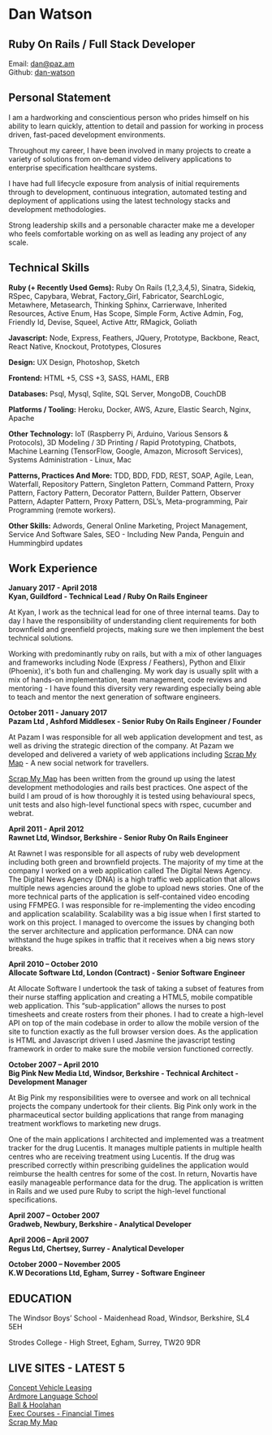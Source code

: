 # Dan Watson

## Ruby On Rails / Full Stack Developer

Email: dan@paz.am  
Github: [dan-watson](https://github.com/dan-watson)

## Personal Statement

I am a hardworking and conscientious person who prides himself on his ability to learn quickly, attention to detail and passion for working in process driven, fast-paced development environments.

Throughout my career, I have been involved in many projects to create a variety of solutions from on-demand video delivery applications to enterprise specification healthcare systems.

I have had full lifecycle exposure from analysis of initial requirements through to development, continuous integration, automated testing and deployment of applications using the latest technology stacks and development methodologies.

Strong leadership skills and a personable character make me a developer who feels comfortable working on as well as leading any project of any scale.

## Technical Skills

**Ruby (+ Recently Used Gems):** Ruby On Rails (1,2,3,4,5), Sinatra, Sidekiq, RSpec, Capybara, Webrat, Factory_Girl, Fabricator, SearchLogic, Metawhere, Metasearch, Thinking Sphinx, Carrierwave, Inherited Resources, Active Enum, Has Scope, Simple Form, Active Admin, Fog, Friendly Id, Devise, Squeel, Active Attr, RMagick, Goliath

**Javascript:** Node, Express, Feathers, JQuery, Prototype, Backbone, React, React Native, Knockout, Prototypes, Closures

**Design:** UX Design,  Photoshop, Sketch

**Frontend:** HTML +5, CSS +3, SASS, HAML, ERB

**Databases:** Psql, Mysql, Sqlite, SQL Server, MongoDB, CouchDB

**Platforms / Tooling:** Heroku, Docker, AWS, Azure, Elastic Search, Nginx, Apache

**Other Technology:** IoT (Raspberry Pi, Arduino, Various Sensors & Protocols), 3D Modeling / 3D Printing / Rapid Prototyping, Chatbots, Machine Learning (TensorFlow, Google, Amazon, Microsoft Services), Systems Administration - Linux, Mac

**Patterns, Practices And More:** TDD, BDD, FDD, REST, SOAP, Agile, Lean, Waterfall, Repository Pattern, Singleton Pattern, Command Pattern, Proxy Pattern, Factory Pattern, Decorator Pattern, Builder Pattern, Observer Pattern, Adapter Pattern, Proxy Pattern, DSL’s, Meta-programming, Pair Programming (remote workers).

**Other Skills:** Adwords, General Online Marketing, Project Management, Service And Software Sales, SEO - Including New Panda, Penguin and Hummingbird updates 

## Work Experience
**January 2017 - April 2018**  
**Kyan, Guildford - Technical Lead / Ruby On Rails Engineer**

At Kyan, I work as the technical lead for one of three internal teams. Day to day I have the responsibility of understanding client requirements for both brownfield and greenfield projects, making sure we then implement the best technical solutions. 

Working with predominantly ruby on rails, but with a mix of other languages and frameworks including Node (Express / Feathers), Python and Elixir (Phoenix), it's both fun and challenging.  My work day is usually split with a mix of hands-on implementation, team management, code reviews and mentoring - I have found this diversity very rewarding especially being able to teach and mentor the next generation of software engineers.

**October 2011 - January 2017**  
**Pazam Ltd , Ashford Middlesex - Senior Ruby On Rails Engineer / Founder**

At Pazam I was responsible for all web application development and test, as well as driving the strategic direction of the company. At Pazam we developed and delivered a variety of web applications including [Scrap My Map](http://scrapmymap.com/) - A new social network for travellers. 

[Scrap My Map](http://scrapmymap.com/) has been written from the ground up using the latest development methodologies and rails best practices. One aspect of the build I am proud of is how thoroughly it is tested using behavioural specs, unit tests and also high-level functional specs with rspec, cucumber and webrat.

**April 2011 - April 2012**  
**Rawnet Ltd, Windsor, Berkshire - Senior Ruby On Rails Engineer**

At Rawnet I was responsible for all aspects of ruby web development including both green and brownfield projects. 
The majority of my time at the company I worked on a web application called The Digital News Agency. The Digital News Agency (DNA) is a high traffic web application that allows multiple news agencies around the globe to upload news stories. One of the more technical parts of the application is self-contained video encoding using FFMPEG. I was responsible for re-implementing the video encoding and application scalability. Scalability was a big issue when I first started to work on this project. I managed to overcome the issues by changing both the server architecture and application performance. DNA can now withstand the huge spikes in traffic that it receives when a big news story breaks.

**April 2010 – October 2010**  
**Allocate Software Ltd, London (Contract) - Senior Software Engineer**

At Allocate Software I undertook the task of taking a subset of features from their nurse staffing application and creating a HTML5, mobile compatible web application. This “sub-application” allows the nurses to post timesheets and create rosters from their phones. I had to create a high-level API on top of the main codebase in order to allow the mobile version of the site to function exactly as the full browser version does. As the application is HTML and Javascript driven I used Jasmine the javascript testing framework in order to make sure the mobile version functioned correctly.

**October 2007 – April 2010**  
**Big Pink New Media Ltd, Windsor, Berkshire - Technical Architect - Development Manager**

At Big Pink my responsibilities were to oversee and work on all technical projects the company undertook for their clients. Big Pink only work in the pharmaceutical sector building applications that range from managing treatment workflows to marketing new drugs. 

One of the main applications I architected and implemented was a treatment tracker for the drug Lucentis. It manages multiple patients in multiple health centres who are receiving treatment using Lucentis. If the drug was prescribed correctly within prescribing guidelines the application would reimburse the health centres for some of the cost. In return, Novartis have easily manageable performance data for the drug. The application is written in Rails and we used pure Ruby to script the high-level functional specifications.


**April 2007 – October 2007**  
**Gradweb, Newbury, Berkshire - Analytical Developer**

**April 2006 – April 2007**  
**Regus Ltd, Chertsey, Surrey - Analytical Developer**

**October 2000 – November 2005**  
**K.W Decorations Ltd, Egham, Surrey - Software Engineer**

## EDUCATION

The Windsor Boys’ School - Maidenhead Road, Windsor, Berkshire, SL4 5EH

Strodes College - High Street, Egham, Surrey, TW20 9DR

## LIVE SITES  - LATEST 5

[Concept Vehicle Leasing](https://www.conceptvehicleleasing.co.uk/)  
[Ardmore Language School](https://www.ardmorelanguageschools.com/)  
[Ball & Hoolahan](https://www.ballandhoolahan.co.uk/)  
[Exec Courses - Financial Times](http://www.exec-courses.com)  
[Scrap My Map](http://scrapmymap.com)